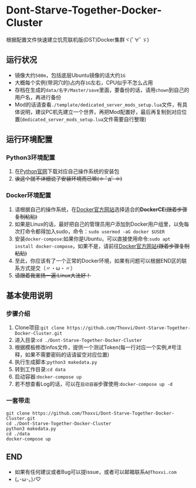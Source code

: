 # Dont-Starve-Together-Docker-Cluster
根据配置文件快速建立饥荒联机版(DST)Docker集群ヾ(ﾟ∀ﾟゞ)
## 运行状况
* 镜像大约`580m`，包括底层Ubuntu镜像的话大约`1G`
* 大概每个实例(带洞穴的)占内存`1G`左右，CPU似乎不怎么占用
* 存档在生成的`data/名字/Master/save`里面，要备份的话，请用`chown`到自己的用户名，再进行备份
* Mod的话请查看`./template/dedicated_server_mods_setup.lua`文件，有具体说明，建议PC机先建立一个世界，再把Mod配置好，最后再复制到对应位置(`dedicated_server_mods_setup.lua`文件需要自行整理)

## 运行环境配置
### Python3环境配置
1. 在[Python官网](https://www.python.org/downloads/)下载对应自己操作系统的安装包
2. ~~诶这个就不详细说了安装环境而已嘛(✽ ﾟдﾟ ✽)~~

### Docker环境配置
1. 请根据自己的操作系统，在[Docker官方网站](https://docs.docker.com/engine/installation/#server)选择适合的**DockerCE**~~(跟着步骤复制粘贴)~~
2. 如果是Linux的话，最好把自己的管理员用户添加到Docker用户组里，以免每次打命令都得加入sudo，命令：`sudo usermod -aG docker $USER`
3. 安装`docker-compose`:如果你是Ubuntu，可以直接使用命令:`sudo apt install docker-compose`，如果不是，请前往[Docker官方网站](https://docs.docker.com/compose/install/)~~(跟着步骤复制粘贴)~~
4. 至此，你应该有了一个正常的Docker环境，如果有问题可以根据END区的联系方式提交（〃・ω・〃）
5. ~~请跟着我宣扬一遍:Linux大法好！~~

## 基本使用说明
### 步骤介绍
1. Clone项目:`git clone https://github.com/Thoxvi/Dont-Starve-Together-Docker-Cluster.git`
2. 进入目录:`cd ./Dont-Starve-Together-Docker-Cluster`
3. 根据模板修改infos文件，提供一个测试Token(每一行对应一个实例,#号注释，如果不需要密码的话请留空对应位置)
4. 执行生成脚本:`python3 makedata.py`
5. 转到工作目录:`cd data`
6. 启动容器:`docker-compose up`
7. 若不想查看Log的话，可以在`启动容器`步骤使用:`docker-compose up -d`

### 一套带走
```
git clone https://github.com/Thoxvi/Dont-Starve-Together-Docker-Cluster.git
cd ./Dont-Starve-Together-Docker-Cluster
python3 makedata.py
cd ./data
docker-compose up
```

## END
* 如果有任何建议或者Bug可以提issue，或者可以邮箱联系`A@Thoxvi.com`
* (｡･ω･｡)ﾉ♡